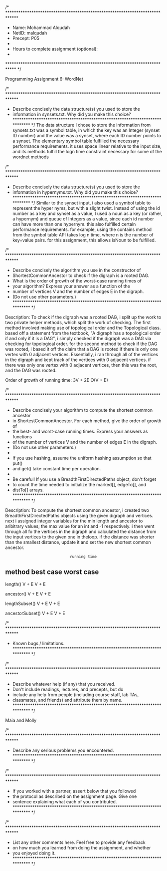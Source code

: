/* *****************************************************************************
 *  Name: Mohammad Alqudah
 *  NetID: malqudah
 *  Precept: P05
 *
 *  Hours to complete assignment (optional):
 *
 **************************************************************************** */

Programming Assignment 6: WordNet


/* *****************************************************************************
 *  Describe concisely the data structure(s) you used to store the
 *  information in synsets.txt. Why did you make this choice?
 **************************************************************************** */
The data structure I chose to store the information from synsets.txt was a
symbol table, in which the key was an Integer (synset ID number) and the value
was a synset, where each ID number points to a synset.
The elementary symbol table fulfilled the necessary performance requirements.
it uses space linear relative to the input size, and its methods fulfill
the logn time constraint necessary for some of the wordnet methods


/* *****************************************************************************
 *  Describe concisely the data structure(s) you used to store the
 *  information in hypernyms.txt. Why did you make this choice?
 **************************************************************************** */
Similar to the synset input, i also used a symbol table to represent the hyper
nyms, but with a slight twist. Instead of using the id number as a key and
synset as a value, I used a noun as a key (or rather, a hypernym) and queue
 of Integers as a value, since each id number can have more than one hypernym.
this also fulfilled certain performance requirements.
for example, using the contains method from the symbol table API takes
log n time, where n is the number of key=value pairs. for this assignment,
this allows isNoun to be fulfilled.


/* *****************************************************************************
 *  Describe concisely the algorithm you use in the constructor of
 *  ShortestCommonAncestor to check if the digraph is a rooted DAG.
 *  What is the order of growth of the worst-case running times of
 *  your algorithm? Express your answer as a function of the
 *  number of vertices V and the number of edges E in the digraph.
 *  (Do not use other parameters.)
 **************************************************************************** */

Description: To check if the digraph was a rooted DAG, i split up the work to
two private helper methods, which split the work of checking. The first
method involved making use of topological order and the Topological class.
based off a statement from the textbook, "A digraph has a topological order
if and only if it is a DAG", i simply checked if the digraph was a DAG via
checking for topological order.
for the second method to check if the DAG was rooted, i based it off the claim
that a DAG is rooted if there is only one vertex with 0 adjacent vertices.
Essentially, i ran through all of the vertices in the digraph and kept track
of the vertices with 0 adjacent vertices. if there was only one vertex with
0 adjacent vertices, then this was the root, and the DAG was rooted.



Order of growth of running time: 3V + 2E
O(V + E)


/* *****************************************************************************
 *  Describe concisely your algorithm to compute the shortest common ancestor
 *  in ShortestCommonAncestor. For each method, give the order of growth of
 *  the best- and worst-case running times. Express your answers as functions
 *  of the number of vertices V and the number of edges E in the digraph.
 *  (Do not use other parameters.)
 *
 *  If you use hashing, assume the uniform hashing assumption so that put()
 *  and get() take constant time per operation.
 *
 *  Be careful! If you use a BreadthFirstDirectedPaths object, don't forget
 *  to count the time needed to initialize the marked[], edgeTo[], and
 *  distTo[] arrays.
 **************************************************************************** */

Description:
To compute the shortest common ancestor, i created two BreadthFirstDirectedPaths
objects using the given digraph and vertices. next i assigned integer variables
for the min length and ancestor to aribitrary values; the max value for an int
and -1 respectively. i then went through all fo the vertices in the digraph
and calculated the distance from the input vertices to the given one in theloop.
if the distance was shorter than the smallest distance, update it and set the
new shortest common ancestor.


                                 running time
method                  best case            worst case
--------------------------------------------------------
length()                 V + E                    V + E

ancestor()               V + E                   V + E

lengthSubset()            V + E                  V + E

ancestorSubset()        V + E                    V + E



/* *****************************************************************************
 *  Known bugs / limitations.
 **************************************************************************** */


/* *****************************************************************************
 *  Describe whatever help (if any) that you received.
 *  Don't include readings, lectures, and precepts, but do
 *  include any help from people (including course staff, lab TAs,
 *  classmates, and friends) and attribute them by name.
 **************************************************************************** */

Maia and Molly

/* *****************************************************************************
 *  Describe any serious problems you encountered.
 **************************************************************************** */


/* *****************************************************************************
 *  If you worked with a partner, assert below that you followed
 *  the protocol as described on the assignment page. Give one
 *  sentence explaining what each of you contributed.
 **************************************************************************** */




/* *****************************************************************************
 *  List any other comments here. Feel free to provide any feedback
 *  on how much you learned from doing the assignment, and whether
 *  you enjoyed doing it.
 **************************************************************************** */
